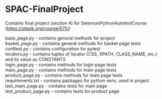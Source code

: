 # SPAC-FinalProject
Contains final project (section 4) for SeleniumPythonAutotestCourse  (https://stepik.org/course/575/)

base_page.py - contains general methods for project<br/>
basket_page.py - contains general methods for basket page tests<br/>
conftest.py - contains configuration for pytest<br/>
locators.py - contains tuples of locator (CSS, XPATH, CLASS_NAME, etc.) and its value as CONSTANTS<br/>
login_page.py - contains methods for login page tests<br/>
main_page.py - contains methods for main page tests<br/>
product_page.py - contains methods for main page tests<br/>
requirements.txt - contains packages for python venv, used in project<br/>
test_main_page.py - contains tests for main page<br/>
test_product_page.py - contains tests for product page<br/>
